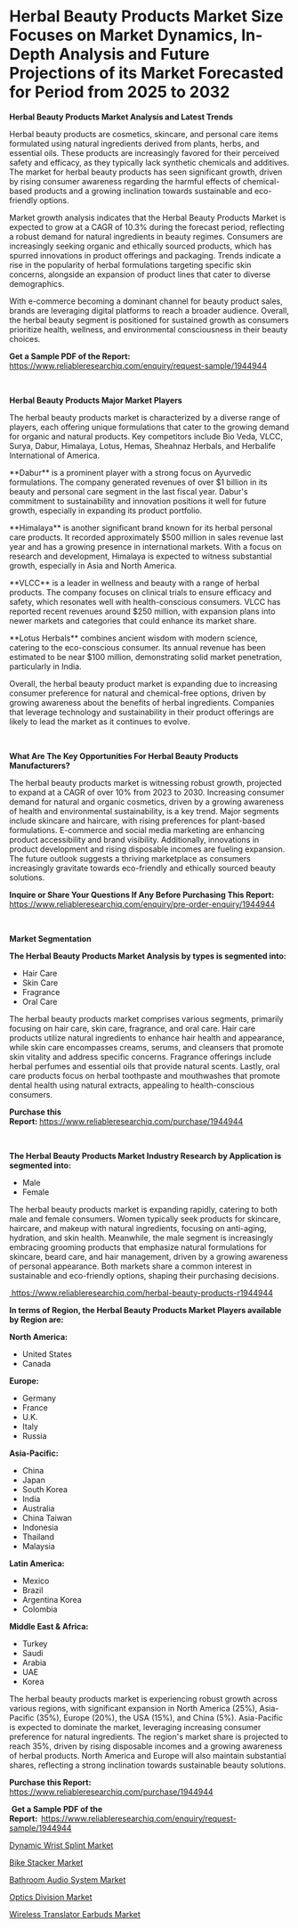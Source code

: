 <p><h1>Herbal Beauty Products Market Size Focuses on Market Dynamics, In-Depth Analysis and Future Projections of its Market Forecasted for Period from 2025 to 2032</h1></p><p><strong>Herbal Beauty Products Market Analysis and Latest Trends</strong></p>
<p><p>Herbal beauty products are cosmetics, skincare, and personal care items formulated using natural ingredients derived from plants, herbs, and essential oils. These products are increasingly favored for their perceived safety and efficacy, as they typically lack synthetic chemicals and additives. The market for herbal beauty products has seen significant growth, driven by rising consumer awareness regarding the harmful effects of chemical-based products and a growing inclination towards sustainable and eco-friendly options.</p><p>Market growth analysis indicates that the Herbal Beauty Products Market is expected to grow at a CAGR of 10.3% during the forecast period, reflecting a robust demand for natural ingredients in beauty regimes. Consumers are increasingly seeking organic and ethically sourced products, which has spurred innovations in product offerings and packaging. Trends indicate a rise in the popularity of herbal formulations targeting specific skin concerns, alongside an expansion of product lines that cater to diverse demographics.</p><p>With e-commerce becoming a dominant channel for beauty product sales, brands are leveraging digital platforms to reach a broader audience. Overall, the herbal beauty segment is positioned for sustained growth as consumers prioritize health, wellness, and environmental consciousness in their beauty choices.</p></p>
<p><strong>Get a Sample PDF of the Report:&nbsp;</strong> <a href="https://www.reliableresearchiq.com/enquiry/request-sample/1944944?utm_campaign=121&utm_medium=2&utm_source=Github&utm_content=ia&utm_term=05042025&utm_id=herbal-beauty-products">https://www.reliableresearchiq.com/enquiry/request-sample/1944944</a></p>
<p>&nbsp;</p>
<p><strong>Herbal Beauty Products Major Market Players</strong></p>
<p><p>The herbal beauty products market is characterized by a diverse range of players, each offering unique formulations that cater to the growing demand for organic and natural products. Key competitors include Bio Veda, VLCC, Surya, Dabur, Himalaya, Lotus, Hemas, Sheahnaz Herbals, and Herbalife International of America.</p><p>**Dabur** is a prominent player with a strong focus on Ayurvedic formulations. The company generated revenues of over $1 billion in its beauty and personal care segment in the last fiscal year. Dabur's commitment to sustainability and innovation positions it well for future growth, especially in expanding its product portfolio.</p><p>**Himalaya** is another significant brand known for its herbal personal care products. It recorded approximately $500 million in sales revenue last year and has a growing presence in international markets. With a focus on research and development, Himalaya is expected to witness substantial growth, especially in Asia and North America.</p><p>**VLCC** is a leader in wellness and beauty with a range of herbal products. The company focuses on clinical trials to ensure efficacy and safety, which resonates well with health-conscious consumers. VLCC has reported recent revenues around $250 million, with expansion plans into newer markets and categories that could enhance its market share.</p><p>**Lotus Herbals** combines ancient wisdom with modern science, catering to the eco-conscious consumer. Its annual revenue has been estimated to be near $100 million, demonstrating solid market penetration, particularly in India.</p><p>Overall, the herbal beauty product market is expanding due to increasing consumer preference for natural and chemical-free options, driven by growing awareness about the benefits of herbal ingredients. Companies that leverage technology and sustainability in their product offerings are likely to lead the market as it continues to evolve.</p></p>
<p>&nbsp;</p>
<p><strong>What Are The Key Opportunities For Herbal Beauty Products Manufacturers?</strong></p>
<p><p>The herbal beauty products market is witnessing robust growth, projected to expand at a CAGR of over 10% from 2023 to 2030. Increasing consumer demand for natural and organic cosmetics, driven by a growing awareness of health and environmental sustainability, is a key trend. Major segments include skincare and haircare, with rising preferences for plant-based formulations. E-commerce and social media marketing are enhancing product accessibility and brand visibility. Additionally, innovations in product development and rising disposable incomes are fueling expansion. The future outlook suggests a thriving marketplace as consumers increasingly gravitate towards eco-friendly and ethically sourced beauty solutions.</p></p>
<p><strong>Inquire or Share Your Questions If Any Before Purchasing This Report:</strong> <a href="https://www.reliableresearchiq.com/enquiry/pre-order-enquiry/1944944?utm_campaign=121&utm_medium=2&utm_source=Github&utm_content=ia&utm_term=05042025&utm_id=herbal-beauty-products">https://www.reliableresearchiq.com/enquiry/pre-order-enquiry/1944944</a></p>
<p>&nbsp;</p>
<p><strong>Market Segmentation</strong></p>
<p><strong>The Herbal Beauty Products Market Analysis by types is segmented into:</strong></p>
<p><ul><li>Hair Care</li><li>Skin Care</li><li>Fragrance</li><li>Oral Care</li></ul></p>
<p><p>The herbal beauty products market comprises various segments, primarily focusing on hair care, skin care, fragrance, and oral care. Hair care products utilize natural ingredients to enhance hair health and appearance, while skin care encompasses creams, serums, and cleansers that promote skin vitality and address specific concerns. Fragrance offerings include herbal perfumes and essential oils that provide natural scents. Lastly, oral care products focus on herbal toothpaste and mouthwashes that promote dental health using natural extracts, appealing to health-conscious consumers.</p></p>
<p><strong>Purchase this Report:&nbsp;</strong><a href="https://www.reliableresearchiq.com/purchase/1944944?utm_campaign=121&utm_medium=2&utm_source=Github&utm_content=ia&utm_term=05042025&utm_id=herbal-beauty-products">https://www.reliableresearchiq.com/purchase/1944944</a></p>
<p>&nbsp;</p>
<p><strong>The Herbal Beauty Products Market Industry Research by Application is segmented into:</strong></p>
<p><ul><li>Male</li><li>Female</li></ul></p>
<p><p>The herbal beauty products market is expanding rapidly, catering to both male and female consumers. Women typically seek products for skincare, haircare, and makeup with natural ingredients, focusing on anti-aging, hydration, and skin health. Meanwhile, the male segment is increasingly embracing grooming products that emphasize natural formulations for skincare, beard care, and hair management, driven by a growing awareness of personal appearance. Both markets share a common interest in sustainable and eco-friendly options, shaping their purchasing decisions.</p></p>
<p><a href="https://www.reliableresearchiq.com/herbal-beauty-products-r1944944?utm_campaign=121&utm_medium=2&utm_source=Github&utm_content=ia&utm_term=05042025&utm_id=herbal-beauty-products">&nbsp;https://www.reliableresearchiq.com/herbal-beauty-products-r1944944</a></p>
<p><strong>In terms of Region, the Herbal Beauty Products Market Players available by Region are:</strong></p>
<p>
    <p> <strong> North America: </strong>
        <ul>
            <li>United States</li>
            <li>Canada</li>
        </ul>
        </p> 
    <p> <strong> Europe: </strong>
        <ul>
            <li>Germany</li>
            <li>France</li>
            <li>U.K.</li>
            <li>Italy</li>
            <li>Russia</li>
        </ul>
        </p> 
    <p> <strong> Asia-Pacific: </strong>
        <ul>
            <li>China</li>
            <li>Japan</li>
            <li>South Korea</li>
            <li>India</li>
            <li>Australia</li>
            <li>China Taiwan</li>
            <li>Indonesia</li>
            <li>Thailand</li>
            <li>Malaysia</li>
        </ul>
        </p> 
    <p> <strong> Latin America: </strong>
        <ul>
            <li>Mexico</li>
            <li>Brazil</li>
            <li>Argentina Korea</li>
            <li>Colombia</li>
        </ul>
        </p> 
    <p> <strong> Middle East & Africa: </strong>
        <ul>
            <li>Turkey</li>
            <li>Saudi</li>
            <li>Arabia</li>
            <li>UAE</li>
            <li>Korea</li>
        </ul>
    </p>
    </p>
<p><p>The herbal beauty products market is experiencing robust growth across various regions, with significant expansion in North America (25%), Asia-Pacific (35%), Europe (20%), the USA (15%), and China (5%). Asia-Pacific is expected to dominate the market, leveraging increasing consumer preference for natural ingredients. The region's market share is projected to reach 35%, driven by rising disposable incomes and a growing awareness of herbal products. North America and Europe will also maintain substantial shares, reflecting a strong inclination towards sustainable beauty solutions.</p></p>
<p><strong>Purchase this Report: </strong><a href="https://www.reliableresearchiq.com/purchase/1944944?utm_campaign=121&utm_medium=2&utm_source=Github&utm_content=ia&utm_term=05042025&utm_id=herbal-beauty-products">https://www.reliableresearchiq.com/purchase/1944944</a></p>
<p>&nbsp;<strong>Get a Sample PDF of the Report:&nbsp;&nbsp;</strong><a href="https://www.reliableresearchiq.com/enquiry/request-sample/1944944?utm_campaign=121&utm_medium=2&utm_source=Github&utm_content=ia&utm_term=05042025&utm_id=herbal-beauty-products">https://www.reliableresearchiq.com/enquiry/request-sample/1944944</a></p>
<p><strong></strong></p>
<p><p><a href="https://github.com/botocniveda/Market-Research-Report-List-1/blob/main/dynamic-wrist-splint-market.md?utm_campaign=121&utm_medium=2&utm_source=Github&utm_content=ia&utm_term=05042025&utm_id=herbal-beauty-products">Dynamic Wrist Splint Market</a></p><p><a href="https://github.com/kuciakkukalo/Market-Research-Report-List-1/blob/main/bike-stacker-market.md?utm_campaign=121&utm_medium=2&utm_source=Github&utm_content=ia&utm_term=05042025&utm_id=herbal-beauty-products">Bike Stacker Market</a></p><p><a href="https://github.com/taffouasaoka/Market-Research-Report-List-1/blob/main/bathroom-audio-system-market.md?utm_campaign=121&utm_medium=2&utm_source=Github&utm_content=ia&utm_term=05042025&utm_id=herbal-beauty-products">Bathroom Audio System Market</a></p><p><a href="https://github.com/cordaysamaya/Market-Research-Report-List-1/blob/main/optics-division-market.md?utm_campaign=121&utm_medium=2&utm_source=Github&utm_content=ia&utm_term=05042025&utm_id=herbal-beauty-products">Optics Division Market</a></p><p><a href="https://github.com/danitkeavyx7/Market-Research-Report-List-1/blob/main/wireless-translator-earbuds-market.md?utm_campaign=121&utm_medium=2&utm_source=Github&utm_content=ia&utm_term=05042025&utm_id=herbal-beauty-products">Wireless Translator Earbuds Market</a></p></p>